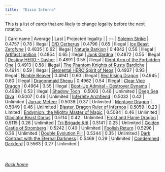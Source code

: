 ```yaml
---
title:  "Disco Inferno"
---
```


This is a list of cards that are likely to change legality before the next rotation.

| Card name | Average | Last | Projected legality |
| :-- |
[Solemn Strike](https://db.ygoprodeck.com/card/?search=Solemn%20Strike) | 0.4757 | 0.78 | Illegal |
[D/D Cerberus](https://db.ygoprodeck.com/card/?search=D/D%20Cerberus) | 0.4796 | 0.65 | Illegal |
[Ice Beast Zerofyne](https://db.ygoprodeck.com/card/?search=Ice%20Beast%20Zerofyne) | 0.4835 | 0.62 | Illegal |
[Naturia Barkion](https://db.ygoprodeck.com/card/?search=Naturia%20Barkion) | 0.4842 | 0.56 | Illegal |
[Artifact Ignition](https://db.ygoprodeck.com/card/?search=Artifact%20Ignition) | 0.4854 | 0.65 | Illegal |
[Junk Gardna](https://db.ygoprodeck.com/card/?search=Junk%20Gardna) | 0.4872 | 0.55 | Illegal |
[Destiny HERO - Dasher](https://db.ygoprodeck.com/card/?search=Destiny%20HERO%20-%20Dasher) | 0.4891 | 0.55 | Illegal |
[Right Arm of the Forbidden One](https://db.ygoprodeck.com/card/?search=Right%20Arm%20of%20the%20Forbidden%20One) | 0.4913 | 0.58 | Illegal |
[The Phantom Knights of Rusty Bardiche](https://db.ygoprodeck.com/card/?search=The%20Phantom%20Knights%20of%20Rusty%20Bardiche) | 0.4914 | 0.59 | Illegal |
[Elemental HERO Spirit of Neos](https://db.ygoprodeck.com/card/?search=Elemental%20HERO%20Spirit%20of%20Neos) | 0.4937 | 0.93 | Illegal |
[Nimble Beaver](https://db.ygoprodeck.com/card/?search=Nimble%20Beaver) | 0.4941 | 0.60 | Illegal |
[Red Rising Dragon](https://db.ygoprodeck.com/card/?search=Red%20Rising%20Dragon) | 0.4945 | 0.60 | Illegal |
[Dragonmaid Sheou](https://db.ygoprodeck.com/card/?search=Dragonmaid%20Sheou) | 0.4962 | 0.54 | Illegal |
[Clear Vice Dragon](https://db.ygoprodeck.com/card/?search=Clear%20Vice%20Dragon) | 0.4964 | 0.55 | Illegal |
[Boot-Up Admiral - Destroyer Dynamo](https://db.ygoprodeck.com/card/?search=Boot-Up%20Admiral%20-%20Destroyer%20Dynamo) | 0.4988 | 0.53 | Illegal |
[Shadow Toon](https://db.ygoprodeck.com/card/?search=Shadow%20Toon) | 0.5003 | 0.46 | Unlimited |
[Deep Sea Diva](https://db.ygoprodeck.com/card/?search=Deep%20Sea%20Diva) | 0.5007 | 0.46 | Unlimited |
[Infernity Archfiend](https://db.ygoprodeck.com/card/?search=Infernity%20Archfiend) | 0.5032 | 0.42 | Unlimited |
[Jurrac Meteor](https://db.ygoprodeck.com/card/?search=Jurrac%20Meteor) | 0.5038 | 0.37 | Unlimited |
[Montage Dragon](https://db.ygoprodeck.com/card/?search=Montage%20Dragon) | 0.5049 | 0.46 | Unlimited |
[Blaster, Dragon Ruler of Infernos](https://db.ygoprodeck.com/card/?search=Blaster,%20Dragon%20Ruler%20of%20Infernos) | 0.5059 | 0.23 | Limited |
[Endymion, the Mighty Master of Magic](https://db.ygoprodeck.com/card/?search=Endymion,%20the%20Mighty%20Master%20of%20Magic) | 0.5084 | 0.46 | Unlimited |
[Gladiator Beast Darius](https://db.ygoprodeck.com/card/?search=Gladiator%20Beast%20Darius) | 0.5114 | 0.42 | Unlimited |
[Frost and Flame Dragon](https://db.ygoprodeck.com/card/?search=Frost%20and%20Flame%20Dragon) | 0.5115 | 0.26 | Unlimited |
[Tri-Brigade Kitt](https://db.ygoprodeck.com/card/?search=Tri-Brigade%20Kitt) | 0.5141 | 0.25 | Unlimited |
[Golden Castle of Stromberg](https://db.ygoprodeck.com/card/?search=Golden%20Castle%20of%20Stromberg) | 0.5242 | 0.40 | Unlimited |
[Foolish Return](https://db.ygoprodeck.com/card/?search=Foolish%20Return) | 0.5296 | 0.36 | Unlimited |
[Double Evolution Pill](https://db.ygoprodeck.com/card/?search=Double%20Evolution%20Pill) | 0.5344 | 0.35 | Unlimited |
[Dark Contract with the Eternal Darkness](https://db.ygoprodeck.com/card/?search=Dark%20Contract%20with%20the%20Eternal%20Darkness) | 0.5469 | 0.29 | Unlimited |
[Condemned Darklord](https://db.ygoprodeck.com/card/?search=Condemned%20Darklord) | 0.5563 | 0.27 | Unlimited |

<br>

###### [Back home](index)
